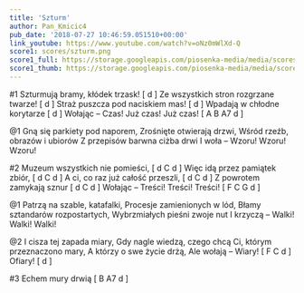 ```yaml
---
title: 'Szturm'
author: Pan_Kmicic4
pub_date: '2018-07-27 10:46:59.051510+00:00'
link_youtube: https://www.youtube.com/watch?v=oNz0mWlXd-Q
score1: scores/szturm.png
score1_full: https://storage.googleapis.com/piosenka-media/media/scores/szturm.png
score1_thumb: https://storage.googleapis.com/piosenka-media/media/scores/szturm.png.180x0_q85_upscale.png
---
```


#1
Szturmują bramy, kłódek trzask! [ d ]
Ze wszystkich stron rozgrzane twarze! [ d ]
Straż puszcza pod naciskiem mas! [ d ]
Wpadają w chłodne korytarze [ d ]
Wołając – Czas! Już czas! Już czas! [ A B A7 d ]

@1
Gną się parkiety pod naporem,
Zrośnięte otwierają drzwi,
Wśród rzeźb, obrazów i ubiorów
Z przepisów barwna ciżba drwi
I woła – Wzoru! Wzoru! Wzoru!

#2
Muzeum wszystkich nie pomieści, [ d C d ]
Więc idą przez pamiątek zbiór, [ d C d ]
A ci, co raz już całość przeszli, [ d C d ]
Z powrotem zamykają sznur [ d C d ]
Wołając – Treści! Treści! Treści! [ F C G d ]

@1
Patrzą na szable, katafalki,
Procesje zamienionych w lód,
Błamy sztandarów rozpostartych,
Wybrzmiałych pieśni zwoje nut
I krzyczą – Walki! Walki! Walki!

@2
I cisza tej zapada miary,
Gdy nagle wiedzą, czego chcą
Ci, którym przeznaczono mary,
A którzy o swe życie drżą,
Ale wołają – Wiary! [ F C d ]
Ofiary! [ d ]

#3
Echem mury drwią [ B A7 d ]
